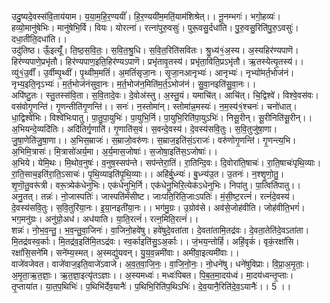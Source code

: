 

  
उदु॒ष्यदे॒वस्स॑वि॒ताय॑याम। य॒या॒म॒हि॒र॒ण्ययीं॑। हि॒र॒ण्ययी॑म॒मतिं॒याम॑शिश्रेत्।। नू॒नम्भगः॑। भगो॒हव्यः॑। हव्यो॒मानु॑षेभिः। मानु॑षेभि॒र्वि। वियः। योरत्ना॑। रत्ना॑पुरु॒वसुः॑। पुरू॒वसु॒र्दधा॑ति। पु॒रु॒वसु॒रिति॑पु॒रु॒ऽवसुः॑। दधा॒तीति॒दधा॑ति।।  
उदु॑तिष्ठ। ऊँ॒इत्यूँ॑। ति॒ष्ठ॒स॒वि॒तः॒। स॒वि॒त॒श्रु॒धि। स॒वि॒त॒रिति॑सवितः। श्रु॒ध्य॑१॒॑अ॒स्य। अ॒स्यहिर॑ण्यपाणॆ। हिर॑ण्यपाणे॒प्रभृ॑तौ। हिर॑ण्यपाण॒इति॒हिर॑ण्यऽपाणॆ। प्रभृ॑तावृ॒तस्य॑। प्रभृ॑ता॒विति॒प्रऽभृ॑तौ। ऋ॒तस्येत्यृ॒तस्य॑।। व्यु॑१॒॑उ॒र्वीं। उ॒र्वीम्पृ॒थ्वीं। पृ॒थ्वीम॒मतिं॑। अ॒मतिं॑सृजा॒नः। सृ॒जा॒नआनृभ्यः॑। आनृभ्यः॑। नृभ्यो॑मर्त॒भोज॑नं। नृभ्य॒इति॒नृऽभ्यः॑। म॒र्त॒भोज॑नंसुवा॒नः। म॒र्त॒भोज॑न॒मिति॑म॒र्त॒ऽभोज॑नं। सु॒वा॒नइति॑सु॒वा॒नः।।  
अपि॑ष्टु॒तः। स्तु॒तस्स॑वि॒ता। स॒वि॒तादे॒वः। दे॒वोअ॑स्तु। अ॒स्तु॒यं। यमाचि॑त्। आचि॑त्। चि॒द्विश्वे॑। विश्वे॒वस॑वः। वस॑वोगृ॒णन्ति॑। गृ॒णन्तीति॑गृ॒णन्ति॑।। सनः॑। न॒स्तोमा॑न्। स्तोमा॑न्न॒मस्यः॑। न॒म॒स्य॑१॒॑श्चनः॑। चनो॑धात्। धा॒द्विश्वे॑भिः। विश्वे॑भिःपातु। पा॒तु॒पा॒युभिः॑। पा॒युभि॒र्नि। पा॒युभि॒रिति॑पा॒युऽभिः॑। निसू॒रीन्। सू॒रीनिति॑सू॒रीन्।।  
अ॒भियन्दे॒व्यदि॑तिः। अदि॑तिर्गृ॒णाति॑। गृ॒णाति॑स॒वं। स॒वन्दे॒वस्य॑। दे॒वस्य॑सवि॒तुः। स॒वि॒तुजु॑षा॒णा। जु॒षा॒णेति॑जु॒षा॒णा।। अ॒भिस॒म्राजः॑। स॒म्राजो॒वरु॑णः। स॒म्राज॒इति॑सं॒ऽराजः॑। वरु॑णोगृ॒णन्ति॑। गृ॒णन्त्य॒भि। अ॒भिमि॒त्रासः॑। मि॒त्रासो॑अर्य॒मा। अ॒र्य॒मास॒जोषाः॑। स॒जोषा॒इति॑स॒ऽजोषाः॑।।  
अ॒भिये। येमि॒थः। मि॒थोव॒नुषः॑। व॒नुष॒स्सप॑न्ते। सप॑न्तेरा॒तिं। रा॒तिन्दि॒वः। दि॒वोरा॑ति॒षाचः॑। रा॒ति॒षाचः॑पृथि॒व्याः। रा॒ति॒साच॒इति॑रा॒ति॒ऽसाचः॑। पृ॒थि॒व्याइति॑पृ॒थि॒व्याः।। अहि॑र्बु॒ध्न्यः॑। बु॒ध्न्य॑उ॒त। उ॒तनः॑। न॒श्शृ॒णो॒तु॒। शृ॒णॊ॒तु॒वरू॑त्री। वरू॒त्र्येक॑धेनुभिः। एक॑धेनुभि॒र्नि। एक॑धेनु॒भिरि॒त्येक॑ऽधेनुभिः। निपा॑तु। पा॒त्विति॑पातु।।  
अनु॒तत्। तन्नः॑। नो॒जास्पतिः॑। जास्पति॑र्मंसीष्ट। जाःपति॒रिति॒जाःऽपतिः॑। मं॒सी॒ष्ट॒रत्नं॑। रत्नं॑दे॒वस्य॑। दे॒वस्य॑सवि॒तुः। स॒वि॒तुरि॑या॒नः। इ॒या॒नइती॑या॒नः।। भग॑मु॒ग्रः। उ॒ग्रोव॑से। अव॑से॒जोह॑वीति। जोह॑वीति॒भगं॑। भग॒मनु॑ग्रः। अनु॑ग्रो॒अध॑। अध॑याति। या॒ति॒रत्नं॑। रत्न॒मिति॒रत्नं॑।।  
शन्नः॑। नो॒भ॒व॒न्तु॒। भ॒व॒न्तु॒वा॒जिनः॑। वा॒जिनो॒हवे॑षु। हवे॑षुदे॒वता॑ता। दे॒वता॑तामि॒तद्र॑वः। दे॒वता॒तेति॑दे॒वऽता॑ता। मि॒तद्र॑वस्व॒र्काः। मि॒तद्र॑व॒इति॑मि॒तऽद्र॑वः। स्व॒र्काइति॑सु॒ऽअ॒र्काः।। जं॒भय॒न्तोहिं॑। अहिं॒वृकं॑। वृकं॒रक्षां॑सि। रक्षां॑सि॒सने॑मि। सने॑म्य॒स्मत्। अ॒स्मद्यु॑यवन्। यु॒य॒व॒न्नमी॑वाः। अमी॑वा॒इत्यमी॑वाः।।  
वाजे॑वजेवत। वाजे॑वाज॒इति॒वाजे॑ऽवाजे। अ॒व॒त॒वा॒जि॒नः॒। वा॒जि॒नो॒नः॒। नो॒धने॑षु। धने॑षुविप्राः। वि॒प्रा॒अ॒मृ॒ताः॒। अ॒मृ॒ता॒ऋ॒त॒ज्ञाः॒। ऋ॒त॒ज्ञा॒इत्यृ॑तऽज्ञाः।। अ॒स्यमध्वः॑। मध्वः॑पिबत। पि॒ब॒त॒मा॒दय॑ध्वं। मा॒दय॑ध्वन्तृ॒प्ताः। तृ॒प्ताया॑त। या॒त॒प॒थिभिः॑। प॒थिभि॑र्देव॒यानैः॑। प॒थिभि॒रिति॑प॒थिऽभिः॑। दे॒व॒यानै॒रिति॑दे॒व॒ऽयानैः॑।। 5 ।।  
